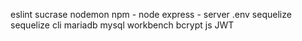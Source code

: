 eslint
sucrase
nodemon
npm - node
express - server
.env
sequelize
sequelize cli
mariadb
mysql workbench
bcrypt js
JWT

